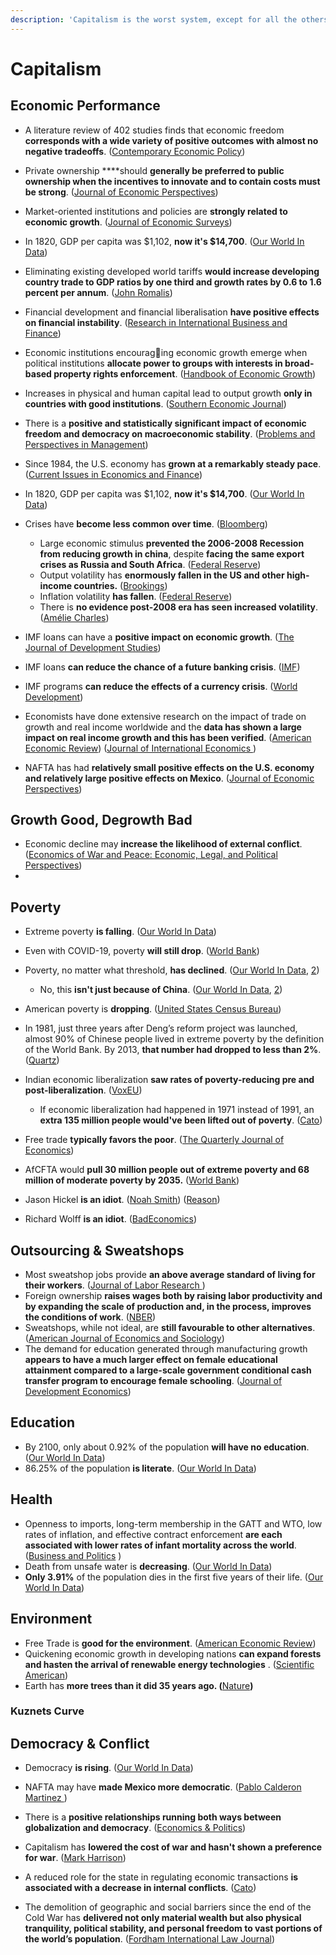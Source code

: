 ```yaml
---
description: 'Capitalism is the worst system, except for all the others.'
---
```


# Capitalism

## Economic Performance

* A literature review of 402 studies finds that economic freedom **corresponds with a wide variety of positive outcomes with almost no negative tradeoffs**. \([Contemporary Economic Policy](https://0x0.la/u/Dewh8Iu.pdf)\)
* Private ownership ****should **generally be preferred to public ownership when the incentives to innovate and to contain costs must be strong**. \([Journal of Economic Perspectives](https://pubs.aeaweb.org/doi/pdfplus/10.1257/jep.12.4.133)\)
* Market-oriented institutions and policies are **strongly related to economic growth**. \([Journal of Economic Surveys](https://0x0.la/u/Wk50PsO.pdf)\)
* In 1820, GDP per capita was $1,102, **now it's $14,700**. \([Our World In Data](https://ourworldindata.org/grapher/maddison-data-gdp-per-capita-in-2011us-single-benchmark?country=~OWID_WRL)\)
* Eliminating existing developed world tariffs **would increase developing country trade to GDP ratios by one third and growth rates by 0.6 to 1.6 percent per annum**. \([John Romalis](http://www.johnromalis.com/wp-content/uploads/2012/07/tradegrowth.pdf)\)
* Financial development and financial liberalisation **have positive effects on financial instability**. \([Research in International Business and Finance](https://mpra.ub.uni-muenchen.de/82641/1/MPRA_paper_82641.pdf)\)
* Economic institutions encouraging economic growth emerge when political institutions **allocate power to groups with interests in broad-based property rights enforcement**. \([Handbook of Economic Growth](https://0x0.la/u/4kLqWbB.pdf)\)
* Increases in physical and human capital lead to output growth **only in countries with good institutions**. \([Southern Economic Journal](https://0x0.la/u/V9KhFtx.pdf)\)
* There is a **positive and statistically significant impact of economic freedom and democracy on macroeconomic stability**. \([Problems and Perspectives in Management](https://core.ac.uk/download/pdf/231765996.pdf)\)
* Since 1984, the U.S. economy has **grown at a remarkably steady pace**. \([Current Issues in Economics and Finance](https://www.newyorkfed.org/medialibrary/media/research/current_issues/ci5-13.pdf)\)
*  In 1820, GDP per capita was $1,102, **now it's $14,700**. \([Our World In Data](https://ourworldindata.org/grapher/maddison-data-gdp-per-capita-in-2011us-single-benchmark?country=~OWID_WRL)\) 
* Crises have **become less common over time**. \([Bloomberg](https://archive.is/qnq3O#selection-3582.1-3582.2)\)
  * Large economic stimulus **prevented the 2006-2008 Recession from reducing growth in china**, despite **facing the same export crises as Russia and South Africa**. \([Federal Reserve](https://files.stlouisfed.org/files/htdocs/wp/2014/2014-007.pdf#page=11)\)
  * Output volatility has **enormously fallen in the US and other high-income countries.** \([Brookings](https://zero.sci-hub.se/2276/a677198a423c9f3148812e87829cae13/blanchard2001.pdf#page=19)\)
  * Inflation volatility **has fallen**. \([Federal Reserve](https://archive.is/eM2HN#selection-4595.0-4595.106)\)
  * There is **no evidence post-2008 era has seen increased volatility**. \([Amélie Charles](https://hal.archives-ouvertes.fr/hal-00952951/document)\)
*  IMF loans can have a **positive impact on economic growth**. \([The Journal of Development Studies](https://www.tandfonline.com/doi/pdf/10.1080/00220388.2017.1279734)\)
  * IMF loans **can reduce the chance of a future banking crisis**. \([IMF](http://www.onestopbrokers.com/wp-content/uploads/2015/01/Fed-pdf.pdf)\)
  * IMF programs **can reduce the effects of a currency crisis**. \([World Development](https://zero.sci-hub.se/1366/3c5b20687e86ca423fd37d3244654e78/dreher2010.pdf)\)
* Economists have done extensive research on the impact of trade on growth and real income worldwide and the **data has shown a large impact on real income growth and this has been verified**. \([American Economic Review](https://pubs.aeaweb.org/doi/pdfplus/10.1257/aer.89.3.379)\) \([Journal of International Economics  ](https://www.tcd.ie/Economics/staff/minnsc/EC4020/irwin%20tervio%20jie%202002.pdf)\)
* NAFTA has had **relatively small positive effects on the U.S. economy and relatively large positive effects on Mexico**. \([Journal of Economic Perspectives](https://pubs.aeaweb.org/doi/pdfplus/10.1257/jep.15.1.125)\)

## Growth Good, Degrowth Bad

* Economic decline may **increase the likelihood of external conflict**. \([Economics of War and Peace: Economic, Legal, and Political Perspectives](https://0x0.la/u/YsBjUew.pdf#page=10)\)
* 
## Poverty

* Extreme poverty **is falling**. \([Our World In Data](https://ourworldindata.org/grapher/world-population-in-extreme-poverty-absolute?stackMode=relative&country=~OWID_WRL)\)
* Even with COVID-19, poverty **will still drop**. \([World Bank](https://openknowledge.worldbank.org/bitstream/handle/10986/34496/9781464816024.pdf#page=58)\)
* Poverty, no matter what threshold, **has declined**. \([Our World In Data](https://ourworldindata.org/grapher/distribution-of-population-poverty-thresholds?stackMode=relative), [2](https://i.imgur.com/EvXz602.mp4)\)
  * No, this **isn't just because of China**. \([Our World In Data](https://ourworldindata.org/grapher/poverty-decline-without-china?country=World+not+including+China~OWID_WRL), [2](https://i.imgur.com/exPzcDN.png)\)
* American poverty is **dropping**. \([United States Census Bureau](https://www.census.gov/content/dam/Census/library/publications/2020/demo/p60-272.pdf#page=6)\) 
* In 1981, just three years after Deng’s reform project was launched, almost 90% of Chinese people lived in extreme poverty by the definition of the World Bank. By 2013, **that number had dropped to less than 2%**. \([Quartz](https://theatlas.com/charts/S1Zc8-cLX)\)
* Indian economic liberalization **saw rates of poverty-reducing pre and post-liberalization**. \([VoxEU](https://voxeu.org/article/revisiting-poverty-reduction-india-60-years-data)\)
  * If economic liberalization had happened in 1971 instead of 1991, an **extra 135 million people would've been lifted out of poverty**. \([Cato](https://www.cato.org/sites/cato.org/files/pubs/pdf/dbp4.pdf#page=7)\)
* Free trade **typically favors the poor**. \([The Quarterly Journal of Economics](http://pfajgelb.mycpanel.princeton.edu/mugft_qje.pdf)\)
* AfCFTA would **pull 30 million people out of extreme poverty and 68 million of moderate poverty by 2035.** \([World Bank](https://openknowledge.worldbank.org/bitstream/handle/10986/34139/9781464815591.pdf)\) 
* Jason Hickel **is an idiot**. \([Noah Smith](https://noahpinion.substack.com/p/against-hickelism)\) \([Reason](https://reason.com/2019/01/31/global-poverty-decline-denialism/)\)
* Richard Wolff **is an idiot**. \([BadEconomics](https://old.reddit.com/r/badeconomics/comments/kwicce/the_gravel_institute_and_richard_wolff_do_not/)\)

## Outsourcing & Sweatshops

* Most sweatshop jobs provide **an above average standard of living for their workers**. \([Journal of Labor Research  ](http://hseuenglish102.pbworks.com/f/JobsworththeSweat.pdf)\)
* Foreign ownership **raises wages both by raising labor productivity and by expanding the scale of production and, in the process, improves the conditions of work**. \([NBER](https://www.nber.org/system/files/chapters/c9541/c9541.pdf#page=45)\)
* Sweatshops, while not ideal, are **still favourable to other alternatives**. \([American Journal of Economics and Sociology](https://0x0.la/u/F6CEuq4.pdf)\)
* The demand for education generated through manufacturing growth **appears to have a much larger effect on female educational attainment compared to a large-scale government conditional cash transfer program to encourage female schooling**. \([Journal of Development Economics](https://0x0.la/u/QvKhUh3.pdf)\)

## Education

* By 2100, only about 0.92% of the population **will have no education**. \([Our World In Data](https://ourworldindata.org/grapher/projection-of-world-population-ssp2-iiasa?stackMode=relative&country=~OWID_WRL)\)
* 86.25% of the population **is literate**. \([Our World In Data](https://ourworldindata.org/grapher/literate-and-illiterate-world-population?country=~OWID_WRL)\)

## Health

* Openness to imports, long-term membership in the GATT and WTO, low rates of inflation, and effective contract enforcement **are each associated with lower rates of infant mortality across the world**. \([Business and Politics](http://people.bu.edu/jgerring/documents/IMRpolicy.pdf)  \)
* Death from unsafe water is **decreasing**. \([Our World In Data](https://ourworldindata.org/grapher/share-deaths-unsafe-water?tab=chart&country=~OWID_WRL)\)
* **Only 3.91%** of the population dies in the first five years of their life. \([Our World In Data](https://ourworldindata.org/grapher/global-child-mortality-timeseries?country=~OWID_WRL)\)

## Environment

* Free Trade is **good for the environment**. \([American Economic Review](https://0x0.la/u/tTCdMqQ.pdf)\)
* Quickening economic growth in developing nations **can expand forests and hasten the arrival of renewable energy technologies**  . \([Scientific American](https://www.scientificamerican.com/article/fast-growth-can-solve-climate-change/)\)
* Earth has **more trees than it did 35 years ago. \(**[Nature](https://www.ncbi.nlm.nih.gov/pmc/articles/PMC6366331/pdf/nihms-1515534.pdf)**\)**

### **Kuznets Curve** 

## Democracy & Conflict

* Democracy **is rising**. \([Our World In Data](https://ourworldindata.org/grapher/numbers-of-autocracies-and-democracies?country=~OWID_WRL)\)
* NAFTA may have **made Mexico more democratic**. \([Pablo Calderon Martinez  ](https://files.catbox.moe/ghvwcx.pdf)\) 
* There is a **positive relationships running both ways between globalization and democracy**. \([Economics & Politics](https://0x0.la/u/fcovCUN.pdf)\) 
* Capitalism has **lowered the cost of war and hasn't shown a preference for war**. \([Mark Harrison](https://warwick.ac.uk/fac/soc/economics/staff/mharrison/public/capitalism_at_war.pdf)\)
* A reduced role for the state in regulating economic transactions **is associated with a decrease in internal conflicts**. \([Cato](http://citeseerx.ist.psu.edu/viewdoc/download?doi=10.1.1.319.4651&rep=rep1&type=pdf)\)
* The demolition of geographic and social barriers since the end of the Cold War has **delivered not only material wealth but also physical tranquility, political stability, and personal freedom to vast portions of the world’s population**. \([Fordham International Law Journal](https://ir.lawnet.fordham.edu/cgi/viewcontent.cgi?article=1736&context=ilj)\)

